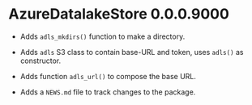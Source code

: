 # AzureDatalakeStore 0.0.0.9000

* Adds `adls_mkdirs()` function to make a directory.

* Adds `adls` S3 class to contain base-URL and token, uses `adls()` as constructor.

* Adds function `adls_url()` to compose the base URL.

* Adds a `NEWS.md` file to track changes to the package.



